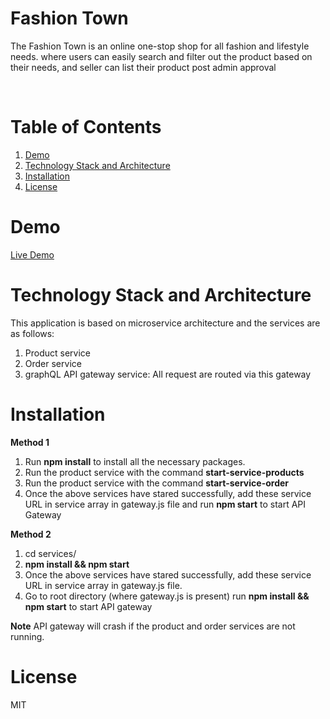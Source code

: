 # Fashion Town

The Fashion Town is an online one-stop shop for all fashion and lifestyle needs. where users can easily search and filter out the product based on their needs, and seller can list their product post admin approval

<br/>

# Table of Contents

1. [Demo](#demo)
2. [Technology Stack and Architecture](#technology-stack-and-architecture)
3. [Installation](#installation)
4. [License](#license)

# Demo

[Live Demo](https://fashion-town.netlify.app/)

# Technology Stack and Architecture

This application is based on microservice architecture and the services are as follows:

1. Product service
2. Order service
3. graphQL API gateway service: All request are routed via this gateway

# Installation

**Method 1**

1. Run **npm install** to install all the necessary packages.
2. Run the product service with the command **start-service-products**
3. Run the product service with the command **start-service-order**
4. Once the above services have stared successfully, add these service URL in service array in gateway.js file and run **npm start** to start API Gateway

**Method 2**

1. cd services/<service>
2. **npm install && npm start**
3. Once the above services have stared successfully, add these service URL in service array in gateway.js file.
4. Go to root directory (where gateway.js is present) run **npm install && npm start** to start API gateway

**Note** API gateway will crash if the product and order services are not running.

# License

MIT

